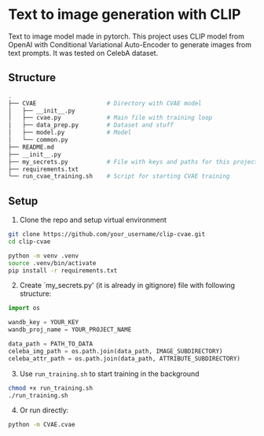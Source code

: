 # Text to image generation with CLIP

Text to image model made in pytorch. This project uses CLIP model from OpenAI
with Conditional Variational Auto-Encoder to generate images from text prompts.
It was tested on CelebA dataset.


## Structure

```bash
.
├── CVAE                    # Directory with CVAE model 
│   ├── __init__.py         
│   ├── cvae.py             # Main file with training loop 
│   ├── data_prep.py        # Dataset and stuff 
│   ├── model.py            # Model
│   └── common.py      
├── README.md
├── __init__.py
├── my_secrets.py           # File with keys and paths for this project 
├── requirements.txt
└── run_cvae_training.sh    # Script for starting CVAE training
```


## Setup

1. Clone the repo and setup virtual environment

```bash
git clone https://github.com/your_username/clip-cvae.git
cd clip-cvae

python -m venv .venv
source .venv/bin/activate
pip install -r requirements.txt
```

2. Create `my_secrets.py' (it is already in gitignore) file with following structure:

```python
import os

wandb_key = YOUR_KEY
wandb_proj_name = YOUR_PROJECT_NAME

data_path = PATH_TO_DATA
celeba_img_path = os.path.join(data_path, IMAGE_SUBDIRECTORY)
celeba_attr_path = os.path.join(data_path, ATTRIBUTE_SUBDIRECTORY)
```


3. Use `run_training.sh` to start training in the background

```bash
chmod +x run_training.sh
./run_training.sh
```

4. Or run directly:

```bash
python -m CVAE.cvae
```


